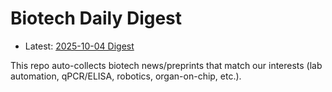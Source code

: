 # Biotech Daily Digest

- Latest: [2025-10-04 Digest](digest/2025-10-04.md)

This repo auto-collects biotech news/preprints that match our interests (lab automation, qPCR/ELISA, robotics, organ-on-chip, etc.).
